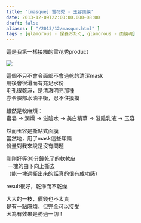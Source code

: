 ```yaml
---
title: '[masque] 雪花秀 - 玉容面膜'
date: 2013-12-09T22:00:00.000+08:00
draft: false
aliases: [ "/2013/12/masque.html" ]
tags : [glamorous - 保養おたく, glamorous - 面膜魂]
---
```


這是我第一樣接觸的雪花秀product  

![](/images/sulwhasoopack.jpg)

這個不只不會令面部不會過乾的清潔mask  
用後會很滑而有充足水份   
毛孔很乾淨，是清澈明亮那種  
亦令臉部水油平衡，忍不住摸摸    
  
雖然是較麻煩：  
蜜皂 -> 潤燥 -> 滋陰水 -> 美白精華 -> 滋陰乳液 -> 玉容   
  
然而玉容是撕貼式面膜  
當然地，用了mask這些年頭   
份量對我來說是沒有問題  
  
剛剛好等30分鐘乾了的軟軟皮  
 一塊的由下向上撕去  
（能一塊過撕出來的話真的很有成功感）  
  
result很好，乾淨而不乾燥  
  
大大的一枝，價錢也不太貴   
是有一點麻煩，但完全可以接受  
因為有效果是勝過一切！
